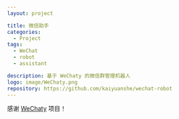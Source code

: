 ```yaml
---
layout: project

title: 微信助手
categories:
  - Project
tags:
  - WeChat
  - robot
  - assistant

description: 基于 WeChaty 的微信群管理机器人
logo: image/WeChaty.png
repository: https://github.com/kaiyuanshe/wechat-robot
---
```


感谢 [WeChaty](https://docs.chatie.io/v/zh/) 项目！

